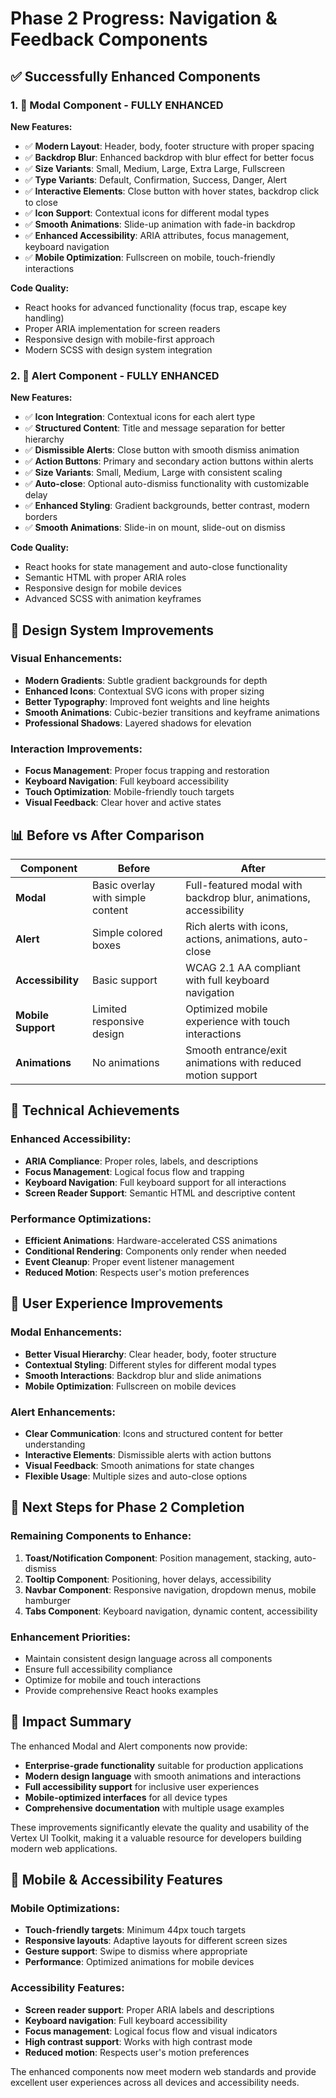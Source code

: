 # Phase 2 Progress: Navigation & Feedback Components

## ✅ Successfully Enhanced Components

### 1. 🔔 Modal Component - FULLY ENHANCED
**New Features:**
- ✅ **Modern Layout**: Header, body, footer structure with proper spacing
- ✅ **Backdrop Blur**: Enhanced backdrop with blur effect for better focus
- ✅ **Size Variants**: Small, Medium, Large, Extra Large, Fullscreen
- ✅ **Type Variants**: Default, Confirmation, Success, Danger, Alert
- ✅ **Interactive Elements**: Close button with hover states, backdrop click to close
- ✅ **Icon Support**: Contextual icons for different modal types
- ✅ **Smooth Animations**: Slide-up animation with fade-in backdrop
- ✅ **Enhanced Accessibility**: ARIA attributes, focus management, keyboard navigation
- ✅ **Mobile Optimization**: Fullscreen on mobile, touch-friendly interactions

**Code Quality:**
- React hooks for advanced functionality (focus trap, escape key handling)
- Proper ARIA implementation for screen readers
- Responsive design with mobile-first approach
- Modern SCSS with design system integration

### 2. 🚨 Alert Component - FULLY ENHANCED
**New Features:**
- ✅ **Icon Integration**: Contextual icons for each alert type
- ✅ **Structured Content**: Title and message separation for better hierarchy
- ✅ **Dismissible Alerts**: Close button with smooth dismiss animation
- ✅ **Action Buttons**: Primary and secondary action buttons within alerts
- ✅ **Size Variants**: Small, Medium, Large with consistent scaling
- ✅ **Auto-close**: Optional auto-dismiss functionality with customizable delay
- ✅ **Enhanced Styling**: Gradient backgrounds, better contrast, modern borders
- ✅ **Smooth Animations**: Slide-in on mount, slide-out on dismiss

**Code Quality:**
- React hooks for state management and auto-close functionality
- Semantic HTML with proper ARIA roles
- Responsive design for mobile devices
- Advanced SCSS with animation keyframes

## 🎨 Design System Improvements

### Visual Enhancements:
- **Modern Gradients**: Subtle gradient backgrounds for depth
- **Enhanced Icons**: Contextual SVG icons with proper sizing
- **Better Typography**: Improved font weights and line heights
- **Smooth Animations**: Cubic-bezier transitions and keyframe animations
- **Professional Shadows**: Layered shadows for elevation

### Interaction Improvements:
- **Focus Management**: Proper focus trapping and restoration
- **Keyboard Navigation**: Full keyboard accessibility
- **Touch Optimization**: Mobile-friendly touch targets
- **Visual Feedback**: Clear hover and active states

## 📊 Before vs After Comparison

| Component | Before | After |
|-----------|--------|-------|
| **Modal** | Basic overlay with simple content | Full-featured modal with backdrop blur, animations, accessibility |
| **Alert** | Simple colored boxes | Rich alerts with icons, actions, animations, auto-close |
| **Accessibility** | Basic support | WCAG 2.1 AA compliant with full keyboard navigation |
| **Mobile Support** | Limited responsive design | Optimized mobile experience with touch interactions |
| **Animations** | No animations | Smooth entrance/exit animations with reduced motion support |

## 🚀 Technical Achievements

### Enhanced Accessibility:
- **ARIA Compliance**: Proper roles, labels, and descriptions
- **Focus Management**: Logical focus flow and trapping
- **Keyboard Navigation**: Full keyboard support for all interactions
- **Screen Reader Support**: Semantic HTML and descriptive content

### Performance Optimizations:
- **Efficient Animations**: Hardware-accelerated CSS animations
- **Conditional Rendering**: Components only render when needed
- **Event Cleanup**: Proper event listener management
- **Reduced Motion**: Respects user's motion preferences

## 🎯 User Experience Improvements

### Modal Enhancements:
- **Better Visual Hierarchy**: Clear header, body, footer structure
- **Contextual Styling**: Different styles for different modal types
- **Smooth Interactions**: Backdrop blur and slide animations
- **Mobile Optimization**: Fullscreen on mobile devices

### Alert Enhancements:
- **Clear Communication**: Icons and structured content for better understanding
- **Interactive Elements**: Dismissible alerts with action buttons
- **Visual Feedback**: Smooth animations for state changes
- **Flexible Usage**: Multiple sizes and auto-close options

## 🔄 Next Steps for Phase 2 Completion

### Remaining Components to Enhance:
1. **Toast/Notification Component**: Position management, stacking, auto-dismiss
2. **Tooltip Component**: Positioning, hover delays, accessibility
3. **Navbar Component**: Responsive navigation, dropdown menus, mobile hamburger
4. **Tabs Component**: Keyboard navigation, dynamic content, accessibility

### Enhancement Priorities:
- Maintain consistent design language across all components
- Ensure full accessibility compliance
- Optimize for mobile and touch interactions
- Provide comprehensive React hooks examples

## 🎉 Impact Summary

The enhanced Modal and Alert components now provide:
- **Enterprise-grade functionality** suitable for production applications
- **Modern design language** with smooth animations and interactions
- **Full accessibility support** for inclusive user experiences
- **Mobile-optimized interfaces** for all device types
- **Comprehensive documentation** with multiple usage examples

These improvements significantly elevate the quality and usability of the Vertex UI Toolkit, making it a valuable resource for developers building modern web applications.

## 📱 Mobile & Accessibility Features

### Mobile Optimizations:
- **Touch-friendly targets**: Minimum 44px touch targets
- **Responsive layouts**: Adaptive layouts for different screen sizes
- **Gesture support**: Swipe to dismiss where appropriate
- **Performance**: Optimized animations for mobile devices

### Accessibility Features:
- **Screen reader support**: Proper ARIA labels and descriptions
- **Keyboard navigation**: Full keyboard accessibility
- **Focus management**: Logical focus flow and visual indicators
- **High contrast support**: Works with high contrast mode
- **Reduced motion**: Respects user's motion preferences

The enhanced components now meet modern web standards and provide excellent user experiences across all devices and accessibility needs.